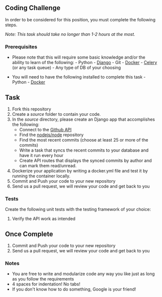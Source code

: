 ## Coding Challenge

In order to be considered for this position, you must complete the following steps. 

*Note: This task should take no longer than 1-2 hours at the most.*


### Prerequisites

- Please note that this will require some basic knowledge and/or the ability to learn of the following:
       - Python
       - [Django](http://expressjs.com/)
       - Git
       - [Docker](http://www.docker.com/)
       - [Celery](http://www.celeryproject.org/) (or any task queue)
       - Any type of DB of your choosing

- You will need to have the following installed to complete this task
       - Python
       - [Docker](http://www.docker.com/)

## Task

1. Fork this repository
2. Create a *source* folder to contain your code. 
3. In the *source* directory, please create an Django app that accomplishes the following:
    - Connect to the [Github API](http://developer.github.com/)
    - Find the [nodejs/node](https://github.com/nodejs/node) repository
    - Find the most recent commits (choose at least 25 or more of the commits)
    - Write a task that syncs the recent commits to your database and have it run every hour
    - Create API routes that displays the synced commits by author and can mark them read/unread. 
4. Dockerize your application by writing a docker.yml file and test it by running the container locally.
5. Commit and Push your code to your new repository
6. Send us a pull request, we will review your code and get back to you

### Tests

Create the following unit tests with the testing framework of your choice:

  1.  Verify the API work as intended 

## Once Complete
1. Commit and Push your code to your new repository
2. Send us a pull request, we will review your code and get back to you

### Notes
- You are free to write and modularize code any way you like just as long as you follow the requirements
- 4 spaces for indentation! No tabs!
- If you don't know how to do something, Google is your friend!